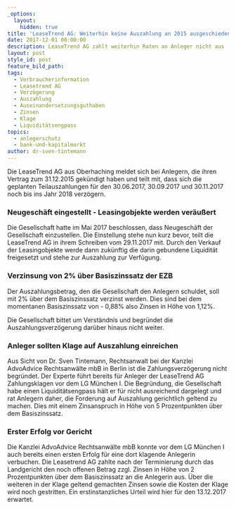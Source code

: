 ```yaml
---
_options:
  layout:
    hidden: true
title: 'LeaseTrend AG: Weiterhin keine Auszahlung an 2015 ausgeschiedene Anleger'
date: 2017-12-01 00:00:00
description: LeaseTrend AG zahlt weiterhin Raten an Anleger nicht aus
layout: post
style_id: post
feature_bild_path:
tags:
  - Verbraucherinformation
  - Leasetrend AG
  - Verzögerung
  - Auszahlung
  - Auseinandersetzungsguthaben
  - Zinsen
  - Klage
  - Liquiditätsengpass
topics:
  - anlegerschutz
  - bank-und-kapitalmarkt
author: dr-sven-tintemann
---
```



Die LeaseTrend AG aus Oberhaching meldet sich bei Anlegern, die ihren Vertrag zum 31.12.2015 gek&uuml;ndigt haben und teilt mit, dass sich die geplanten Teilauszahlungen f&uuml;r den 30.06.2017, 30.09.2017 und 30.11.2017 noch bis ins Jahr 2018 verz&ouml;gern.

### Neugesch&auml;ft eingestellt - Leasingobjekte werden ver&auml;u&szlig;ert

Die Gesellschaft hatte im Mai 2017 beschlossen, dass Neugesch&auml;ft der Gesellschaft einzustellen. Die Einstellung stehe nun kurz bevor, teilt die LeaseTrend AG in ihrem Schreiben vom 29.11.2017 mit. Durch den Verkauf der Leasingobjekte werde dann zuk&uuml;nftig die darin gebundene Liquidit&auml;t freigesetzt und stehe zur Auszahlung zur Verf&uuml;gung.

### Verzinsung von 2% &uuml;ber Basiszinssatz der EZB

Der Auszahlungsbetrag, den die Gesellschaft den Anlegern schuldet, soll mit 2% &uuml;ber dem Basiszinssatz verzinst werden. Dies sind bei dem momentanen Basiszinssatz von - 0,88% also Zinsen in H&ouml;he von 1,12%.

Die Gesellschaft bittet um Verst&auml;ndnis und begr&uuml;ndet die Auszahlungsverz&ouml;gerung dar&uuml;ber hinaus nicht weiter.

### Anleger sollten Klage auf Auszahlung einreichen

Aus Sicht von Dr. Sven Tintemann, Rechtsanwalt bei der Kanzlei AdvoAdvice Rechtsanw&auml;lte mbB in Berlin ist die Zahlungsverz&ouml;gerung nicht begr&uuml;ndet. Der Experte f&uuml;hrt bereits f&uuml;r Anleger der LeaseTrend AG Zahlungsklagen vor dem LG M&uuml;nchen I. Die Begr&uuml;ndung, die Gesellschaft habe einen Liquidit&auml;tsengpass h&auml;lt er f&uuml;r nicht ausreichend dargelegt und rat Anlegern daher, die Forderung auf Auszahlung gerichtlich geltend zu machen. Dies mit einem Zinsanspruch in H&ouml;he von 5 Prozentpunkten &uuml;ber dem Basiszinssatz.

### Erster Erfolg vor Gericht

Die Kanzlei AdvoAdvice Rechtsanw&auml;lte mbB konnte vor dem LG M&uuml;nchen I auch bereits einen ersten Erfolg f&uuml;r eine dort klagende Anlegerin verbuchen. Die Leasetrend AG zahlte nach der Terminierung durch das Landgericht den noch offenen Betrag zzgl. Zinsen in H&ouml;he von 2 Prozentpunkten &uuml;ber dem Basiszinssatz an die Anlegerin aus. &Uuml;ber die weiteren in der Klage geltend gemachten Zinsen sowie die Kosten der Klage wird noch gestritten. Ein erstinstanzliches Urteil wird hier f&uuml;r den 13.12.2017 erwartet.

&nbsp;
